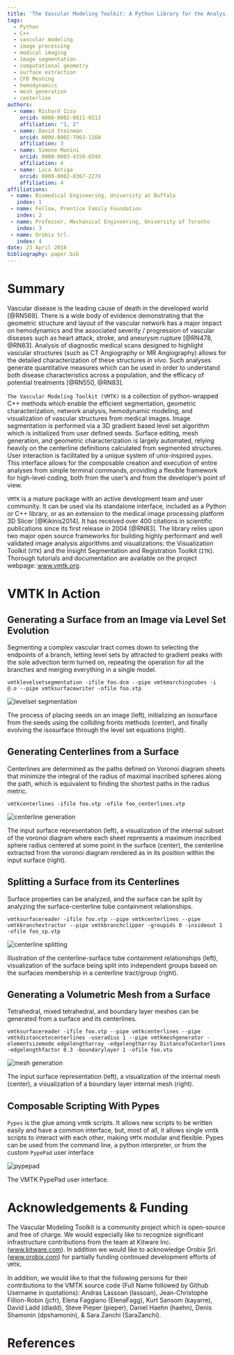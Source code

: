 ```yaml
---
title: 'The Vascular Modeling Toolkit: A Python Library for the Analysis of Tubular Structures in Medical Images'
tags:
  - Python
  - C++
  - vascular modeling
  - image processing
  - medical imaging
  - image segmentation
  - computational geometry
  - surface extraction
  - CFD Meshing
  - hemodynamics
  - mesh generation
  - centerline
authors:
  - name: Richard Izzo
    orcid: 0000-0002-0811-6513
    affiliation: "1, 2"
  - name: David Steinman
    orcid: 0000-0002-7963-1168
    affiliation: 3
  - name: Simone Manini
    orcid: 0000-0003-4350-659X
    affiliation: 4
  - name: Luca Antiga
    orcid: 0000-0002-8367-227X
    affiliation: 4
affiliations:
 - name: Biomedical Engineering, University at Buffalo
   index: 1
 - name: Fellow, Prentice Family Foundation
   index: 2
 - name: Professor, Mechanical Engineering, University of Toronto
   index: 3
 - name: Orobix Srl. 
   index: 4
date: 23 April 2018
bibliography: paper.bib
---
```


# Summary

Vascular disease is the leading cause of death in the developed world [@RN569].
There is a wide body of evidence demonstrating that the geometric structure and
layout of the vascular network has a major impact on hemodynamics and the
associated severity / progression of vascular diseases such as heart attack,
stroke, and aneurysm rupture [@RN478, @RN83].  Analysis of diagnostic medical
scans designed to highlight vascular structures (such as CT Angiography or MR
Angiography) allows for the detailed characterization of these structures *in
vivo*.  Such analyses generate quantitative measures which can be used in order
to understand both disease characteristics across a population, and the
efficacy of potential treatments [@RN550, @RN83].

``The Vascular Modeling Toolkit (VMTK)`` is a collection of python-wrapped C++
methods which enable the efficient segmentation, geometric characterization,
network analysis, hemodynamic modeling, and visualization of vascular
structures from medical images.  Image segmentation is performed via a 3D
gradient based level set algorithm which is initialized from user defined
seeds. Surface editing, mesh generation, and geometric characterization is
largely automated, relying heavily on the centerline definitions calculated
from segmented structures.  User interaction is facilitated by a unique system
of unix-inspired ``pypes``.  This interface allows for the composable creation
and execution of entire analyses from simple terminal commands, providing a
flexible framework for high-level coding, both from the user’s and from the
developer’s point of view.

``VMTK`` is a mature package with an active development team and user
community.  It can be used via its standalone interface, included as a Python
or C++ library, or as an extension to the medical image processing platform 3D
Slicer [@Kikinis2014].  It has received over 400 citations in scientific
publications since its first release in 2004 [@RN83]. The library relies upon
two major open source frameworks for building highly performant and well
validated image analysis algorithms and visualizations: the Visualization
Toolkit (``VTK``) and the Insight Segmentation and Registration Toolkit
(``ITK``).  Thorough tutorials and documentation are available on the project
webpage: www.vmtk.org.

# VMTK In Action

## Generating a Surface from an Image via Level Set Evolution

Segmenting a complex vascular tract comes down to selecting the endpoints of a
branch, letting level sets by attracted to gradient peaks with the sole
advection term turned on, repeating the operation for all the branches and
merging everything in a single model.

``vmtklevelsetsegmentation -ifile foo.dcm --pipe vmtkmarchingcubes -i @.o
--pipe vmtksurfacewriter -ofile foo.vtp``

![levelset segmentation](levelset.png)

The process of placing seeds on an image (left), initializing an isosurface
from the seeds using the colliding fronts methods (center), and finally
evolving the isosurface through the level set equations (right).

## Generating Centerlines from a Surface

Centerlines are determined as the paths defined on Voronoi diagram sheets that
minimize the integral of the radius of maximal inscribed spheres along the
path, which is equivalent to finding the shortest paths in the radius metric.

``vmtkcenterlines -ifile foo.vtp -ofile foo_centerlines.vtp``

![centerline generation](centerlines.png)

The input surface representation (left), a visualization of the internal subset
of the voronoi diagram where each sheet represents a maximum inscribed sphere
radius centered at some point in the surface (center), the centerline extracted
from the voronoi diagram rendered as in its position within the input surface
(right).

## Splitting a Surface from its Centerlines

Surface properties can be analyzed, and the surface can be split by analyzing
the surface-centerline tube containment relationships.

``vmtksurfacereader -ifile foo.vtp --pipe vmtkcenterlines --pipe
vmtkbranchextractor --pipe vmtkbranchclipper -groupids 0 -insideout 1 -ofile
foo_sp.vtp``

![centerline splitting](splitting.png)

Illustration of the centerline-surface tube containment relationships (left),
visualization of the surface being split into independent groups based on the
surfaces membership in a centerline tract/group (right).

## Generating a Volumetric Mesh from a Surface

Tetrahedral, mixed tetrahedral, and boundary layer meshes can be generated from
a surface and its centerlines. 

``vmtksurfacereader -ifile foo.vtp --pipe vmtkcenterlines --pipe
vmtkdistancetocenterlines -useradius 1 --pipe vmtkmeshgenerator
-elementsizemode edgelengtharray -edgelengtharray DistanceToCenterlines
-edgelengthfactor 0.3 -boundarylayer 1 -ofile foo.vtu``

![ mesh generation](mesh.png)

The input surface representation (left), a visualization of the internal mesh
(center), a visualization of a boundary layer internal mesh (right).

## Composable Scripting With Pypes

``Pypes`` is the glue among vmtk scripts. It allows new scripts to be written
easily and have a common interface, but, most of all, it allows single vmtk
scripts to interact with each other, making ``VMTK`` modular and flexible.
Pypes can be used from the command line, a python interpreter, or from the
custom ``PypePad`` user interface

![pypepad](pypepad.png)

The VMTK PypePad user interface.

# Acknowledgements & Funding

The Vascular Modeling Toolkit is a community project which is open-source and
free of charge. We would especially like to recognize significant
infrastructure contributions from the team at Kitware Inc. (www.kitware.com).
In addition we would like to acknowledge Orobix Srl. (www.orobix.com) for
partially funding continued development efforts of ``VMTK``.

In addition, we would like to that the following persons for their
contributions to the VMTK source code (Full Name followed by Github Username in
quotations): Andras Lassoan (lassoan), Jean-Christophe Fillion-Robin (jcfr),
Elena Faggiano (ElenaFagg), Kurt Sansom (kayarre), David Ladd (dladd), Steve
Pieper (pieper), Daniel Haehn (haehn), Denis Shamonin (dpshamonin), & Sara
Zanchi (SaraZanchi).

# References
